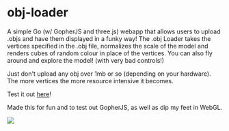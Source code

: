 # obj-loader
A simple Go (w/ GopherJS and three.js) webapp that allows users to upload .objs and have them displayed in a funky way!
The .obj Loader takes the vertices specified in the .obj file, normalizes the scale of the model and renders cubes of random colour in place of the vertices.
You can also fly around and explore the model! (with very bad controls!)

Just don't upload any obj over 1mb or so (depending on your hardware). The more vertices the more resource intensive it becomes.

Test it out [here](https://www.kouhai.world/)!

Made this for fun and to test out GopherJS, as well as dip my feet in WebGL.

<img src="https://www.kouhai.world/photos/cow.png">
